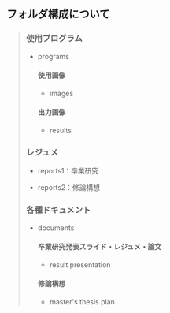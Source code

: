 ## フォルダ構成について

> ### 使用プログラム
>
> - programs
>
>   #### 使用画像
>
>   - images
>
>   #### 出力画像
>
>   - results
>
> ### レジュメ
>
> - reports1：卒業研究
>
> - reports2：修論構想
>
> ### 各種ドキュメント
>
> - documents
>
>   #### 卒業研究発表スライド・レジュメ・論文
>
>   - result presentation
>
>   #### 修論構想
>
>   - master's thesis plan

